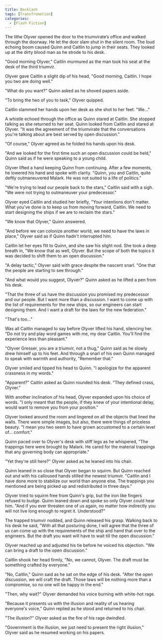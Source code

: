 ```yaml
---
title: Backlash
tags: [Transfromation]
categories:
  - [Flash Fiction]
---
```

The lithe Olyver opened the door to the triumvirate’s office and walked through the doorway. He let the door slam shut in the silent room. The loud echoing boom caused Quinn and Caitlin to jump in their seats. They looked up at the dirty blood man as he strode to his desk.

"Good morning Olyver," Caitlin murmured as the man took his seat at the desk of the third triumvir.

Olyver gave Caitlin a slight dip of his head, "Good morning, Caitlin. I hope you two are doing well."

"What do you want?" Quinn asked as he shoved papers aside.<!-- more -->

"To bring the two of you to task," Olyver quipped.

Caitlin slammed her hands upon her desk as she shot to her feet. "We..."

A whistle echoed through the office as Quinn stared at Caitlin. She stopped talking as she returned to her seat. Quinn looked from Caitlin and stared at Olyver. "It was the agreement of the triumvirate that the conversations you're talking about are best served by open discussion."

"Of course," Olyver agreed as he folded his hands upon his desk.

"And we looked for the first time such an open discussion could be held," Quinn said as if he were speaking to a young child.

Olyver lifted a hand keeping Quinn from continuing. After a few moments, he lowered his hand and spoke with clarity. "Quinn, you and Caitlin, quite deftly outmaneuvered Malark. He was not suited to a life of politics."

"We're trying to lead our people back to the stars," Caitlin said with a sigh. "We were not trying to outmaneuver your predecessor."

Olyver eyed Caitlin and studied her briefly, "Your intentions don't matter. What you've done is to keep us from moving forward, Caitlin. We need to start designing the ships if we are to reclaim the stars."

"We know that Olyver," Quinn answered.

"And before we can colonize another world, we need to have the laws in place," Olyver said as if Quinn hadn't interrupted him.

Caitlin let her eyes flit to Quinn, and she saw his slight nod. She took a deep breath in, "We know that as well, Olyver. But the scope of both the topics it was decided to shift them to an open discussion."

"A delay tactic," Olyver said with grace despite the nascent snarl. "One that the people are starting to see through."

"And what would you suggest, Olyver?" Quinn asked as he lifted a pen from his desk.

"That the three of us have the discussion you promised my predecessor and our people. But I want more than a discussion. I want to come up with the list of requirements for the new ships, so our engineers can start designing them. And I want a draft for the laws for the new federation."

"That's too..."

Was all Caitlin managed to say before Olyver lifted his hand, silencing her. "Do not try and play word games with me, my dear Caitlin. You'll find the experience less than pleasant."

"Olyver Gresser, you are a triumvir, not a thug," Quinn said as he slowly drew himself up to his feet. And through a snarl of his own Quinn managed to speak with warmth and authority, "Remember that."

Olyver smiled and tipped his head to Quinn. "I apologize for the apparent crassness in my words."

"Apparent?" Caitlin asked as Quinn rounded his desk. "They defined crass, Olyver."

With another inclination of his head, Olyver expanded upon his choice of words. "I only meant that the people, if they knew of your intentional delay, would want to remove you from your position."

Olyver looked around the room and lingered on all the objects that lined the walls. There were simple images, but also, there were things of priceless beauty. "I mean you two seem to have grown accustomed to a certain level of... comfort."

Quinn paced over to Olyver's desk with stiff legs as he whispered, "The trappings here were brought by Malark. He cared for the material trappings that any governing body can appropriate."

"Yet they're still here?" Olyver asked as he leaned into his chair.

Quinn leaned in so close that Olyver began to squirm. But Quinn reached out and with his calloused hands stilled the newest triumvir. "Caitlin and I have done more to stabilize our world than anyone else. The trappings you mentioned are being picked up and redistributed in three days."

Olyver tried to squirm free from Quinn's grip, but the iron like fingers refused to budge. Quinn leaned down and spoke so only Olyver could hear him. "And if you ever threaten one of us again, no matter how indirectly you will not live long enough to regret it. Understood?"

The trapped triumvir nodded, and Quinn released his grasp. Walking back to his desk he said, "With all that posturing done, I will agree that the three of us can come up with the requirements of the ship and hand that over to the engineers. But the draft you want will have to wait till the open discussion."

Olyver reached up and adjusted his tie before he voiced his objection. "We can bring a draft to the open discussion."

Caitlin shook her head firmly, "No, we cannot, Olyver. The draft must be something crafted by everyone."

"No, Caitlin," Quinn said as he sat on the edge of his desk. "After the open discussion, we will craft the draft. Those laws will be nothing more than a compromise, so no one will be happy in the end."

"Then, why wait?" Olyver demanded his voice burning with white-hot rage.

"Because it presents us with the illusion and reality of us hearing everyone's voice,” Quinn replied as he stood and returned to his chair.

"The illusion?" Olyver asked as the fire of his rage dwindled.

"Government is the illusion, we just need to present the right illusion,” Olyver said as he resumed working on his papers.